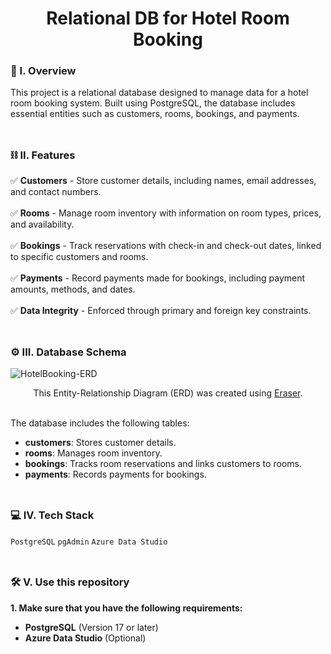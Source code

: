 <div align="center">
  <h1>Relational DB for Hotel Room Booking</h1>
</div>

### 🧐 I. Overview
This project is a relational database designed to manage data for a hotel room booking system. Built using PostgreSQL, the database includes essential entities such as customers, rooms, bookings, and payments.
<br><br>
##

### ⛓️ II. Features
✅ **Customers** - Store customer details, including names, email addresses, and contact numbers.<br><br>
✅ **Rooms** - Manage room inventory with information on room types, prices, and availability.<br><br>
✅ **Bookings** - Track reservations with check-in and check-out dates, linked to specific customers and rooms.<br><br>
✅ **Payments** - Record payments made for bookings, including payment amounts, methods, and dates.<br><br>
✅ **Data Integrity** - Enforced through primary and foreign key constraints.
<br><br>
##

### ⚙️ III. Database Schema

![HotelBooking-ERD](https://github.com/user-attachments/assets/f9a38dc8-a4ed-41b8-84fc-d887297d8b6f)

<div align="center">
  This Entity-Relationship Diagram (ERD) was created using <a href="https://www.eraser.io/" target="_blank">Eraser</a>.
</div><br>

The database includes the following tables:
- **customers**: Stores customer details.
- **rooms**: Manages room inventory.
- **bookings**: Tracks room reservations and links customers to rooms.
- **payments**: Records payments for bookings.
<br><br>
##

### 💻 IV. Tech Stack
``PostgreSQL`` ``pgAdmin`` ``Azure Data Studio``
<br><br>
##

### 🛠️ V. Use this repository

**1. Make sure that you have the following requirements:**

- **PostgreSQL** (Version 17 or later)
- **Azure Data Studio** (Optional)
